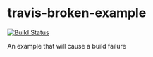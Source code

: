 # travis-broken-example

[![Build Status](https://travis-ci.org/platy11/travis-broken-example.svg?branch=master)](https://travis-ci.org/platy11/travis-broken-example)

An example that will cause a build failure
